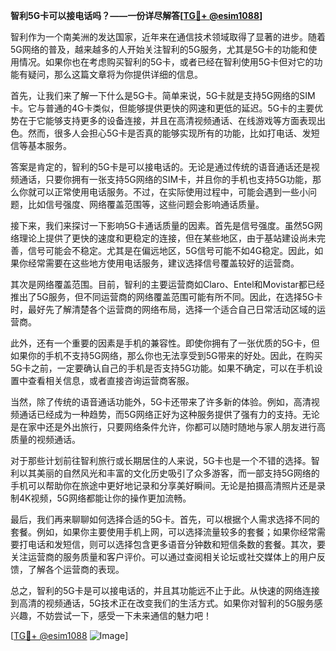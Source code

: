 **智利5G卡可以接电话吗？——一份详尽解答[[TG💪+ @esim1088](https://t.me/s/esim1088)]**

智利作为一个南美洲的发达国家，近年来在通信技术领域取得了显著的进步。随着5G网络的普及，越来越多的人开始关注智利的5G服务，尤其是5G卡的功能和使用情况。如果你也在考虑购买智利的5G卡，或者已经在智利使用5G卡但对它的功能有疑问，那么这篇文章将为你提供详细的信息。

首先，让我们来了解一下什么是5G卡。简单来说，5G卡就是支持5G网络的SIM卡。它与普通的4G卡类似，但能够提供更快的网速和更低的延迟。5G卡的主要优势在于它能够支持更多的设备连接，并且在高清视频通话、在线游戏等方面表现出色。然而，很多人会担心5G卡是否真的能够实现所有的功能，比如打电话、发短信等基本服务。

答案是肯定的，智利的5G卡是可以接电话的。无论是通过传统的语音通话还是视频通话，只要你拥有一张支持5G网络的SIM卡，并且你的手机也支持5G功能，那么你就可以正常使用电话服务。不过，在实际使用过程中，可能会遇到一些小问题，比如信号强度、网络覆盖范围等，这些问题会影响通话质量。

接下来，我们来探讨一下影响5G卡通话质量的因素。首先是信号强度。虽然5G网络理论上提供了更快的速度和更稳定的连接，但在某些地区，由于基站建设尚未完善，信号可能会不稳定。尤其是在偏远地区，5G信号可能不如4G稳定。因此，如果你经常需要在这些地方使用电话服务，建议选择信号覆盖较好的运营商。

其次是网络覆盖范围。目前，智利的主要运营商如Claro、Entel和Movistar都已经推出了5G服务，但不同运营商的网络覆盖范围可能有所不同。因此，在选择5G卡时，最好先了解清楚各个运营商的网络布局，选择一个适合自己日常活动区域的运营商。

此外，还有一个重要的因素是手机的兼容性。即使你拥有了一张优质的5G卡，但如果你的手机不支持5G网络，那么你也无法享受到5G带来的好处。因此，在购买5G卡之前，一定要确认自己的手机是否支持5G功能。如果不确定，可以在手机设置中查看相关信息，或者直接咨询运营商客服。

当然，除了传统的语音通话功能外，5G卡还带来了许多新的体验。例如，高清视频通话已经成为一种趋势，而5G网络正好为这种服务提供了强有力的支持。无论是在家中还是外出旅行，只要网络条件允许，你都可以随时随地与家人朋友进行高质量的视频通话。

对于那些计划前往智利旅行或长期居住的人来说，5G卡也是一个不错的选择。智利以其美丽的自然风光和丰富的文化历史吸引了众多游客，而一部支持5G网络的手机可以帮助你在旅途中更好地记录和分享美好瞬间。无论是拍摄高清照片还是录制4K视频，5G网络都能让你的操作更加流畅。

最后，我们再来聊聊如何选择合适的5G卡。首先，可以根据个人需求选择不同的套餐。例如，如果你主要使用手机上网，可以选择流量较多的套餐；如果你经常需要打电话和发短信，则可以选择包含更多语音分钟数和短信条数的套餐。其次，要关注运营商的服务质量和客户评价。可以通过查阅相关论坛或社交媒体上的用户反馈，了解各个运营商的表现。

总之，智利的5G卡是可以接电话的，并且其功能远不止于此。从快速的网络连接到高清的视频通话，5G技术正在改变我们的生活方式。如果你对智利的5G服务感兴趣，不妨尝试一下，感受一下未来通信的魅力吧！

[[TG💪+ @esim1088](https://t.me/s/esim1088) ![Image](https://i.postimg.cc/4NQfJmqS/Snipaste-2025-05-13-00-14-12.png)]